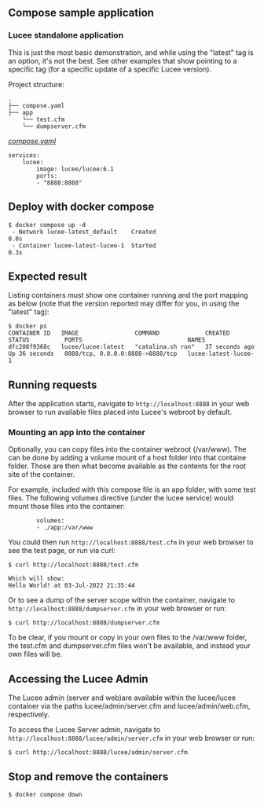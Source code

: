 ## Compose sample application
### Lucee standalone application

This is just the most basic demonstration, and while using the "latest" tag is an option, it's not the best. See other examples that show pointing to a specific tag (for a specific update of a specific Lucee version).

Project structure:
```
.
├── compose.yaml
├── app
    └── test.cfm
    └── dumpserver.cfm

```

[_compose.yaml_](compose.yaml)
```
services:
    lucee: 
        image: lucee/lucee:6.1
        ports:
        - "8888:8888"
```

## Deploy with docker compose

```
$ docker compose up -d
 - Network lucee-latest_default    Created                                                                         0.0s
 - Container lucee-latest-lucee-1  Started                                                                         0.3s

```

## Expected result

Listing containers must show one container running and the port mapping as below (note that the version reported may differ for you, in using the "latest" tag):
```
$ docker ps
CONTAINER ID   IMAGE                COMMAND             CREATED          STATUS          PORTS                              NAMES
dfc208f9368c   lucee/lucee:latest   "catalina.sh run"   37 seconds ago   Up 36 seconds   8080/tcp, 0.0.0.0:8888->8888/tcp   lucee-latest-lucee-1
```

## Running requests

After the application starts, navigate to `http://localhost:8888` in your web browser to run available files placed into Lucee's webroot by default. 

### Mounting an app into the container

Optionally, you can copy files into the container webroot (/var/www). The can be done by adding a volume mount of a host folder into that containe folder. Those are then what become available as the contents for the root site of the container.

For example, included with this compose file is an app folder, with some test files. The following volumes directive (under the lucee service) would mount those files into the container:
    
            volumes:
            - ./app:/var/www

You could then run `http://localhost:8888/test.cfm` in your web browser to see the test page, or run via curl:
```
$ curl http://localhost:8888/test.cfm

Which will show:
Hello World! at 03-Jul-2022 21:35:44
```
Or to see a dump of the server scope within the container, navigate to `http://localhost:8888/dumpserver.cfm` in your web browser or run:
```
$ curl http://localhost:8888/dumpserver.cfm
```

To be clear, if you mount or copy in your own files to the /var/www folder, the test.cfm and dumpserver.cfm files won't be available, and instead your own files will be. 

## Accessing the Lucee Admin

The Lucee admin (server and web)are available within the lucee/lucee container via the paths lucee/admin/server.cfm and lucee/admin/web.cfm, respectively.

To access the Lucee Server admin, navigate to `http://localhost:8888/lucee/admin/server.cfm` in your web browser or run:
```
$ curl http://localhost:8888/lucee/admin/server.cfm
```

## Stop and remove the containers
```
$ docker compose down
```